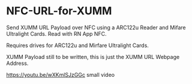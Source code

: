 # NFC-URL-for-XUMM

Send XUMM URL Payload over NFC using a ARC122u Reader and Mifare Ultralight Cards. 
Read with RN App NFC.

Requires drives for ARC122u and Mirfare Ultralight Cards.

XUMM Payload still to be written, this is just the XUMM URL Webpage Address.

https://youtu.be/wXKmlSJzGGc small video
